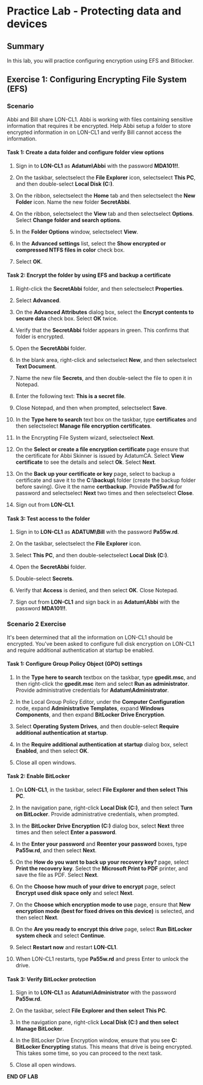 # Practice Lab - Protecting data and devices

## Summary

In this lab, you will practice configuring encryption using EFS and Bitlocker.

## Exercise 1: Configuring Encrypting File System (EFS)

### Scenario

Abbi and Bill share LON-CL1. Abbi is working with files containing sensitive information that requires it be encrypted. Help Abbi setup a folder to store encrypted information in on LON-CL1 and verify Bill cannot access the information. 

#### Task 1: Create a data folder and configure folder view options

1.  Sign in to **LON-CL1** as **Adatum\\Abbi** with the password **MDA101!!**.

2.  On the taskbar, selectselect the **File Explorer** icon, selectselect **This
    PC**, and then double-select **Local Disk (C:)**.

3.  On the ribbon, selectselect the **Home** tab and then selectselect the **New
    Folder** icon. Name the new folder **SecretAbbi**.

4.  On the ribbon, selectselect the **View** tab and then selectselect
    **Options**. Select **Change folder and search options**.
    
5.  In the **Folder Options** window, selectselect **View**.

6.  In the **Advanced settings** list, select the **Show encrypted or compressed
    NTFS files in color** check box.

7.  Select **OK**.

#### Task 2: Encrypt the folder by using EFS and backup a certificate

1.  Right-click the **SecretAbbi** folder, and then selectselect **Properties**.

2.  Select **Advanced**.

3.  On the **Advanced Attributes** dialog box, select the **Encrypt contents to
    secure data** check box. Select **OK** twice.

4.  Verify that the **SecretAbbi** folder appears in green. This confirms that
    folder is encrypted.

5.  Open the **SecretAbbi** folder.

6.  In the blank area, right-click and selectselect **New**, and then
    selectselect **Text Document**.

7.  Name the new file **Secrets**, and then double-select the file to open it in
    Notepad.

8.  Enter the following text: **This is a secret file**.

9.  Close Notepad, and then when prompted, selectselect **Save**.

10. In the **Type here to search** text box on the taskbar, type
    **certificates** and then selectselect **Manage file encryption
    certificates**.

11. In the Encrypting File System wizard, selectselect **Next**.

12. On the **Select or create a file encryption certificate** page ensure that
    the certificate for Abbi Skinner is issued by AdatumCA. Select **View
    certificate** to see the details and select **Ok**. Select **Next**.

13. On the **Back up your certificate or key** page, select to backup a
    certificate and save it to the **C:\\backup\\** folder (create the backup
    folder before saving). Give it the name **certbackup**. Provide **Pa55w.rd**
    for password and selectselect **Next** two times and then selectselect
    **Close**.

14. Sign out from **LON-CL1**.

#### Task 3: Test access to the folder

1.  Sign in to **LON-CL1** as **ADATUM\\Bill** with the password **Pa55w.rd**.

2.  On the taskbar, selectselect the **File Explorer** icon.

3.  Select **This PC**, and then double-selectselect **Local Disk (C:)**.

4.  Open the **SecretAbbi** folder.

5.  Double-select **Secrets**.

6.  Verify that **Access** is denied, and then select **OK**. Close Notepad.

7.  Sign out from **LON-CL1** and sign back in as **Adatum\\Abbi** with the password **MDA101!!**.


### Scenario 2 Exercise

It's been determined that all the information on LON-CL1 should be encrypted. You've been asked to configure full disk encryption on LON-CL1 and require additional authentication at startup be enabled.

#### Task 1: Configure Group Policy Object (GPO) settings

1.  In the **Type here to search** textbox on the taskbar, type **gpedit.msc**,
    and then right-click the **gpedit.msc** item and select **Run as
    administrator**. Provide administrative credentials for
    **Adatum\\Administrator**.

2.  In the Local Group Policy Editor, under the **Computer Configuration** node,
    expand **Administrative Templates**, expand **Windows Components**, and then
    expand **BitLocker Drive Encryption**.

3.  Select **Operating System Drives**, and then double-select **Require
    additional authentication at startup**.

4.  In the **Require additional authentication at startup** dialog box, select
    **Enabled**, and then select **OK**.

5.  Close all open windows.

#### Task 2: Enable BitLocker

1.  On **LON-CL1**, in the taskbar, select **File Explorer and then select This
    PC**.

2.  In the navigation pane, right-click **Local Disk (C:)**, and then select
    **Turn on BitLocker**. Provide administrative credentials, when prompted.

3.  In the **BitLocker Drive Encryption (C:)** dialog box, select **Next** three
    times and then select **Enter a password**.

4.  In the **Enter your password** and **Reenter your password** boxes, type
    **Pa55w.rd**, and then select **Next**.

5.  On the **How do you want to back up your recovery key?** page, select
    **Print the recovery key**. Select the **Microsoft Print to PDF** printer,
    and save the file as PDF. Select **Next**.

6.  On the **Choose how much of your drive to encrypt** page, select **Encrypt
    used disk space only** and select **Next**.

7.  On the **Choose which encryption mode to use** page, ensure that **New
    encryption mode (best for fixed drives on this device)** is selected, and
    then select **Next**.

8.  On the **Are you ready to encrypt this drive** page, select **Run BitLocker
    system check** and select **Continue**.

9.  Select **Restart now** and restart **LON-CL1**.

10. When LON-CL1 restarts, type **Pa55w.rd** and press Enter to unlock the
    drive.

#### Task 3: Verify BitLocker protection

1.  Sign in to **LON-CL1** as **Adatum\\Administrator** with the password
    **Pa55w.rd**.

2.  On the taskbar, select **File Explorer and then select This PC**.

3.  In the navigation pane, right-click **Local Disk (C:) and then select Manage
    BitLocker**.

4.  In the BitLocker Drive Encryption window, ensure that you see **C: BitLocker
    Encrypting** status. This means that drive is being encrypted. This takes
    some time, so you can proceed to the next task.

5.  Close all open windows.

**END OF LAB**